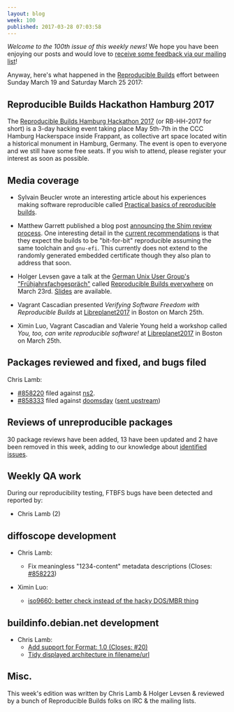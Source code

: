 ```yaml
---
layout: blog
week: 100
published: 2017-03-28 07:03:58
---
```


*Welcome to the 100th issue of this weekly news!* We hope you have been enjoying our posts and would love to [receive some feedback via our mailing list](mailto:rb-general@lists.reproducible-builds.org)!

Anyway, here's what happened in the [Reproducible Builds](https://reproducible-builds.org) effort between Sunday March 19 and Saturday March 25 2017:

Reproducible Builds Hackathon Hamburg 2017
------------------------------------------

The [Reproducible Builds Hamburg Hackathon
2017](https://wiki.debian.org/ReproducibleBuilds/HamburgHackathon2017) (or
RB-HH-2017 for short) is a 3-day hacking event taking place May 5th-7th in the CCC Hamburg
Hackerspace inside Frappant, as collective art space located witin a
historical monument in Hamburg, Germany. The event is open to everyone and
we still have some free seats. If you wish to attend, please register your
interest as soon as possible.


Media coverage
--------------

* Sylvain Beucler wrote an interesting article about his experiences making software reproducible called [Practical basics of reproducible builds](http://blog.beuc.net/posts/Practical_basics_of_reproducible_builds/).

* Matthew Garrett published a blog post [announcing the Shim review process](http://mjg59.dreamwidth.org/47438.html). One interesting detail in the [current recommendations](https://docs.google.com/document/d/1gHFkhMmn6VVvVQim5YcjJ8uc3xf1JHQnA9f8KSE6qqY/edit?usp=sharing) is that they expect the builds to be "bit-for-bit" reproducible assuming the same toolchain and `gnu-efi`. This currently does not extend to the randomly generated embedded certificate though they also plan to address that soon.

* Holger Levsen gave a talk at the [German Unix User Group's "Frühjahrsfachgespräch"](http://www.guug.de/veranstaltungen/ffg2017/)
  called
  [Reproducible Builds everywhere](http://www.guug.de/adm/ffg-pk/abstracts.html#4_5_2) on March 23rd. [Slides](http://reproducible.alioth.debian.org/presentations/2017-03-24-GUUG.pdf) are available.

* Vagrant Cascadian presented *Verifying Software Freedom with Reproducible Builds* at
  [Libreplanet2017](https://www.libreplanet.org/2017/) in Boston on March 25th.

* Ximin Luo, Vagrant Cascadian and Valerie Young held a workshop called *You,
  too, can write reproducible software!* at
  [Libreplanet2017](https://www.libreplanet.org/2017/) in Boston on March 25th.


Packages reviewed and fixed, and bugs filed
-------------------------------------------

Chris Lamb:

* [#858220](https://bugs.debian.org/858220) filed against [ns2](https://tracker.debian.org/pkg/ns2).
* [#858333](https://bugs.debian.org/858333) filed against [doomsday](https://tracker.debian.org/pkg/doomsday) ([sent upstream](https://github.com/skyjake/Doomsday-Engine/pull/16))


Reviews of unreproducible packages
----------------------------------

30 package reviews have been added, 13 have been updated and 2 have been removed in this week,
adding to our knowledge about [identified issues](https://tests.reproducible-builds.org/debian/index_issues.html).

Weekly QA work
--------------

During our reproducibility testing, FTBFS bugs have been detected and reported by:

 - Chris Lamb (2)


diffoscope development
----------------------

- Chris Lamb:
  - Fix meaningless "1234-content" metadata descriptions (Closes: [#858223](https://bugs.debian.org/858223))

- Ximin Luo:
  - [iso9660: better check instead of the hacky DOS/MBR thing](https://salsa.debian.org/reproducible-builds/diffoscope/commit/42b66ef)



buildinfo.debian.net development
--------------------------------


- Chris Lamb:
  - [Add support for Format: 1.0 (Closes: #20)](https://salsa.debian.org/reproducible-builds/buildinfo.debian.net.git/commit/?id=1942a3e)
  - [Tidy displayed architecture in filename/url](https://salsa.debian.org/reproducible-builds/buildinfo.debian.net.git/commit/?id=e9f1d02)

Misc.
-----

This week's edition was written by Chris Lamb & Holger Levsen & reviewed by a bunch of Reproducible Builds folks on IRC & the mailing lists.
